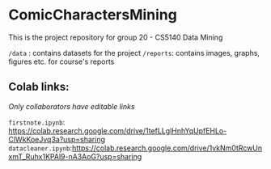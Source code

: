# ComicCharactersMining
This is the project repository for group 20 - CS5140 Data Mining

`/data` : contains datasets for the project
`/reports`: contains images, graphs, figures etc. for course's reports
## Colab links:
_Only collaborators have editable links_

`firstnote.ipynb`: https://colab.research.google.com/drive/1tefLLglHnhYqUpfEHLo-ClWkKoeJvq3a?usp=sharing 
`datacleaner.ipynb`:https://colab.research.google.com/drive/1vkNm0tRcwUnxmT_Ruhx1KPAl9-nA3AoG?usp=sharing
